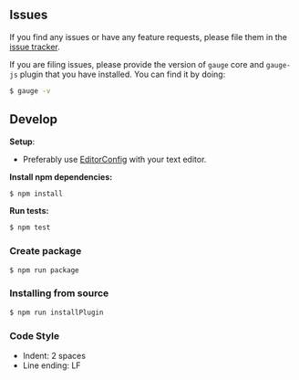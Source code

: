## Issues

If you find any issues or have any feature requests, please file them in the [issue tracker](https://github.com/getgauge-contrib/gauge-js/issues).

If you are filing issues, please provide the version of `gauge` core and `gauge-js` plugin that you have installed. You can find it by doing:

```sh
$ gauge -v
```

## Develop

**Setup**:

 - Preferably use [EditorConfig](http://editorconfig.org/) with your text editor.

**Install npm dependencies:**

```sh
$ npm install
```

**Run tests:**

```sh
$ npm test
```

### Create package

```sh
$ npm run package
```

### Installing from source

```sh
$ npm run installPlugin
```

### Code Style

- Indent: 2 spaces
- Line ending: LF

